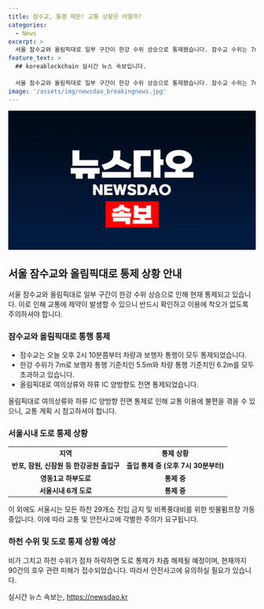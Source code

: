 ```yaml
---
title: 잠수교, 통행 제한! 교통 상황은 어떨까?
categories:
  - News
excerpt: >
  서울 잠수교와 올림픽대로 일부 구간이 한강 수위 상승으로 통제됐습니다. 잠수교 수위는 7m로 보행자 통행 기준치인 5.5m를 초과, 차량 통행 기준치인 6.2m도 초과했습니다. 이에 올림픽대로 여의상류와 하류 IC 양방향도 통제되고, 서울시내 6곳 도로와 하천 29곳 진입이 금지됐습니다. 서울시는 140mm 비로 인한 피해 접수를 받았으며, 안전사고에 유의해야 합니다. 도로 통제는 수위 하락에 따라 차츰 풀릴 예정이고, 이에 따라 출퇴근 시 교통 정보 확인이 필요합니다.
feature_text: >
  ## koreablockchain 실시간 뉴스 속보입니다.

  서울 잠수교와 올림픽대로 일부 구간이 한강 수위 상승으로 통제됐습니다. 잠수교 수위는 7m로 보행자 통행 기준치인 5.5m를 초과, 차량 통행 기준치인 6.2m도 초과했습니다. 이에 올림픽대로 여의상류와 하류 IC 양방향도 통제되고, 서울시내 6곳 도로와 하천 29곳 진입이 금지됐습니다. 서울시는 140mm 비로 인한 피해 접수를 받았으며, 안전사고에 유의해야 합니다. 도로 통제는 수위 하락에 따라 차츰 풀릴 예정이고, 이에 따라 출퇴근 시 교통 정보 확인이 필요합니다.
image: '/assets/img/newsdao_breakingnews.jpg'
---
```


<p><img src="/assets/img/newsdao_breakingnews.jpg" alt="koreablockchain 속보" /></p>

<h2 data-ke-size="size26">서울 잠수교와 올림픽대로 통제 상황 안내</h2>

<p data-ke-size="size16">서울 잠수교와 올림픽대로 일부 구간이 한강 수위 상승으로 인해 현재 통제되고 있습니다. 이로 인해 교통에 제약이 발생할 수 있으니 반드시 확인하고 이용에 착오가 없도록 주의하셔야 합니다.</p>

<h3>잠수교와 올림픽대로 통행 통제</h3>

<ul>
  <li>잠수교는 오늘 오후 2시 10분쯤부터 차량과 보행자 통행이 모두 통제되었습니다.</li>
  <li>한강 수위가 7m로 보행자 통행 기준치인 5.5m와 차량 통행 기준치인 6.2m를 모두 초과하고 있습니다.</li>
  <li>올림픽대로 여의상류와 하류 IC 양방향도 전면 통제되었습니다.</li>
</ul>

<p data-ke-size="size16">올림픽대로 여의상류와 하류 IC 양방향 전면 통제로 인해 교통 이용에 불편을 겪을 수 있으니, 교통 계획 시 참고하셔야 합니다.</p>

<h3>서울시내 도로 통제 상황</h3>

<table>
  <tr>
    <td style="text-align: center; height: 17px;"><b>지역</b></td>
    <td style="text-align: center; height: 17px;"><b>통제 상황</b></td>
  </tr>
  <tr>
    <td style="text-align: center; height: 17px;"><b>반포, 잠원, 신잠원 등 한강공원 출입구</b></td>
    <td style="text-align: center; height: 17px;"><b>출입 통제 중 (오후 7시 30분부터)</b></td>
  </tr>
  <tr>
    <td style="text-align: center; height: 17px;"><b>영동1교 하부도로</b></td>
    <td style="text-align: center; height: 17px;"><b>통제 중</b></td>
  </tr>
  <tr>
    <td style="text-align: center; height: 17px;"><b>서울시내 6개 도로</b></td>
    <td style="text-align: center; height: 17px;"><b>통제 중</b></td>
  </tr>
</table>

<p data-ke-size="size16">이 외에도 서울시는 모든 하천 29개소 진입 금지 및 비폭풍대비를 위한 빗물펌프장 가동 중입니다. 이에 따라 교통 및 안전사고에 각별한 주의가 요구됩니다.</p>

<h3>하천 수위 및 도로 통제 상황 예상</h3>

<p data-ke-size="size16">비가 그치고 하천 수위가 점차 하락하면 도로 통제가 차츰 해제될 예정이며, 현재까지 90건의 호우 관련 피해가 접수되었습니다. 따라서 안전사고에 유의하실 필요가 있습니다.</p>
실시간 뉴스 속보는, <a href="https://newsdao.kr" rel="dofollow">https://newsdao.kr</a>


